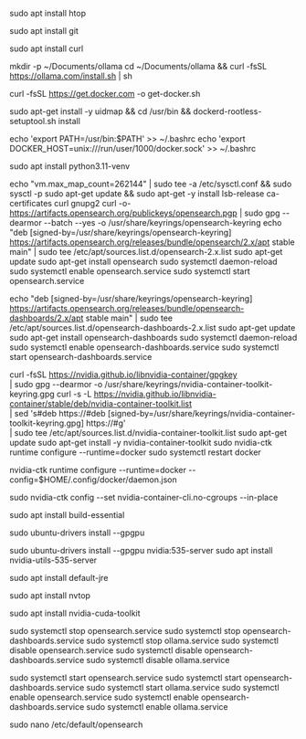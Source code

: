 <!-- htop for monitoring -->
sudo apt install htop
<!-- Git -->
sudo apt install git
<!-- curl -->
sudo apt  install curl
<!-- ollama -->
mkdir -p ~/Documents/ollama
cd ~/Documents/ollama && curl -fsSL https://ollama.com/install.sh | sh
<!-- install docker with the docker-convencience script-->
curl -fsSL https://get.docker.com -o get-docker.sh
<!-- install docker for rootless users -->
sudo apt-get install -y uidmap && cd /usr/bin && dockerd-rootless-setuptool.sh install
<!-- append docker stuff to .bashrc -->
echo 'export PATH=/usr/bin:$PATH' >> ~/.bashrc
echo 'export DOCKER_HOST=unix:///run/user/1000/docker.sock' >> ~/.bashrc
<!-- install python venv -->
sudo apt install python3.11-venv
<!-- Opensearch install instructions: https://opensearch.org/docs/latest/install-and-configure/install-opensearch/index/  -->
echo "vm.max_map_count=262144" | sudo tee -a /etc/sysctl.conf && sudo sysctl -p
sudo apt-get update && sudo apt-get -y install lsb-release ca-certificates curl gnupg2
curl -o- https://artifacts.opensearch.org/publickeys/opensearch.pgp | sudo gpg --dearmor --batch --yes -o /usr/share/keyrings/opensearch-keyring
echo "deb [signed-by=/usr/share/keyrings/opensearch-keyring] https://artifacts.opensearch.org/releases/bundle/opensearch/2.x/apt stable main" | sudo tee /etc/apt/sources.list.d/opensearch-2.x.list
sudo apt-get update
sudo apt-get install opensearch
sudo systemctl daemon-reload
sudo systemctl enable opensearch.service
sudo systemctl start opensearch.service
<!-- Opensearch Dashboard install -->
echo "deb [signed-by=/usr/share/keyrings/opensearch-keyring] https://artifacts.opensearch.org/releases/bundle/opensearch-dashboards/2.x/apt stable main" | sudo tee /etc/apt/sources.list.d/opensearch-dashboards-2.x.list
sudo apt-get update
sudo apt-get install opensearch-dashboards
sudo systemctl daemon-reload
sudo systemctl enable opensearch-dashboards.service
sudo systemctl start opensearch-dashboards.service



<!-- !! Dont use this yet, currently not working... -->

<!-- Get GPU-Support inside Docker-Containers: install NVIDIA Container Toolkit source: https://hub.docker.com/r/ollama/ollama -->
curl -fsSL https://nvidia.github.io/libnvidia-container/gpgkey \
    | sudo gpg --dearmor -o /usr/share/keyrings/nvidia-container-toolkit-keyring.gpg
curl -s -L https://nvidia.github.io/libnvidia-container/stable/deb/nvidia-container-toolkit.list \
    | sed 's#deb https://#deb [signed-by=/usr/share/keyrings/nvidia-container-toolkit-keyring.gpg] https://#g' \
    | sudo tee /etc/apt/sources.list.d/nvidia-container-toolkit.list
sudo apt-get update
sudo apt-get install -y nvidia-container-toolkit
sudo nvidia-ctk runtime configure --runtime=docker
sudo systemctl restart docker
<!-- also configure for roootless mode -->
nvidia-ctk runtime configure --runtime=docker --config=$HOME/.config/docker/daemon.json
<!-- sudo systemctl --user restart docker -->
sudo nvidia-ctk config --set nvidia-container-cli.no-cgroups --in-place
<!-- install ubuntu dev tools (installs tools like GCC, g++, make ...) -->
sudo apt install build-essential 
<!-- install nvidia drivers source: https://ubuntu.com/server/docs/nvidia-drivers-installation-->
sudo ubuntu-drivers install --gpgpu
<!-- for me i chose: -->
sudo ubuntu-drivers install --gpgpu nvidia:535-server
sudo apt install nvidia-utils-535-server
<!-- java -->
sudo apt install default-jre
<!-- nvtop for gpu monitioring -->
sudo apt  install nvtop
<!-- nvidia-cuda-toolkit -->
sudo apt install nvidia-cuda-toolkit





<!-- just temporary for docker testing: -->

<!-- disable  opensearch and ollama services-->
sudo systemctl stop opensearch.service
sudo systemctl stop opensearch-dashboards.service
sudo systemctl stop ollama.service
sudo systemctl disable opensearch.service
sudo systemctl disable opensearch-dashboards.service
sudo systemctl disable ollama.service

<!-- start opensearch and ollama services -->
sudo systemctl start opensearch.service
sudo systemctl start opensearch-dashboards.service
sudo systemctl start ollama.service
sudo systemctl enable opensearch.service
sudo systemctl enable opensearch-dashboards.service
sudo systemctl enable ollama.service

<!-- remember -->
sudo nano /etc/default/opensearch
